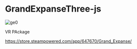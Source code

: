 # GrandExpanseThree-js

![ge0](https://user-images.githubusercontent.com/17414730/97079342-b1033f80-1610-11eb-8533-bd30f9de91e2.gif)

VR PAckage

https://store.steampowered.com/app/647670/Grand_Expanse/
